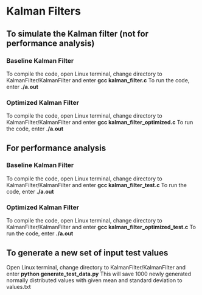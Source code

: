 # Kalman Filters


## To simulate the Kalman filter (not for performance analysis)

### Baseline Kalman Filter
To compile the code, open Linux terminal, change directory to KalmanFilter/KalmanFilter and enter **gcc kalman_filter.c**
To run the code, enter **./a.out**

### Optimized Kalman Filter
To compile the code, open Linux terminal, change directory to KalmanFilter/KalmanFilter and enter **gcc kalman_filter_optimized.c**
To run the code, enter  **./a.out**

## For performance analysis

### Baseline Kalman Filter
To compile the code, open Linux terminal, change directory to KalmanFilter/KalmanFilter and enter **gcc kalman_filter_test.c**
To run the code, enter **./a.out**

### Optimized Kalman Filter
To compile the code, open Linux terminal, change directory to KalmanFilter/KalmanFilter and enter **gcc kalman_filter_optimized_test.c**
To run the code, enter  **./a.out** 

## To generate a new set of input test values
Open Linux terminal, change directory to KalmanFilter/KalmanFilter and enter **python generate_test_data.py**
This will save 1000 newly generated normally distributed values with given mean and standard deviation to values.txt

